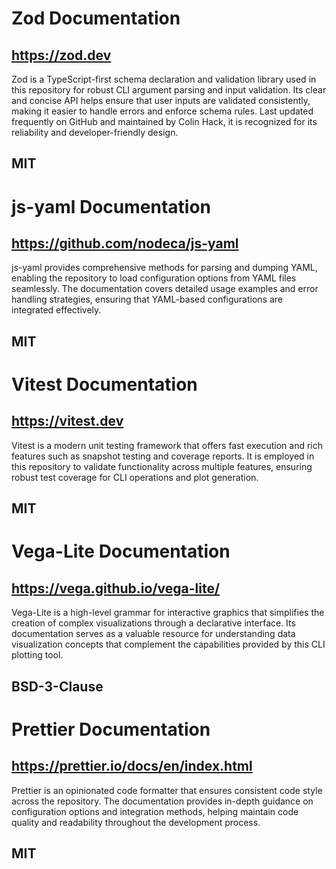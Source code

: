 # Zod Documentation
## https://zod.dev
Zod is a TypeScript-first schema declaration and validation library used in this repository for robust CLI argument parsing and input validation. Its clear and concise API helps ensure that user inputs are validated consistently, making it easier to handle errors and enforce schema rules. Last updated frequently on GitHub and maintained by Colin Hack, it is recognized for its reliability and developer-friendly design.
## MIT

# js-yaml Documentation
## https://github.com/nodeca/js-yaml
js-yaml provides comprehensive methods for parsing and dumping YAML, enabling the repository to load configuration options from YAML files seamlessly. The documentation covers detailed usage examples and error handling strategies, ensuring that YAML-based configurations are integrated effectively.
## MIT

# Vitest Documentation
## https://vitest.dev
Vitest is a modern unit testing framework that offers fast execution and rich features such as snapshot testing and coverage reports. It is employed in this repository to validate functionality across multiple features, ensuring robust test coverage for CLI operations and plot generation.
## MIT

# Vega-Lite Documentation
## https://vega.github.io/vega-lite/
Vega-Lite is a high-level grammar for interactive graphics that simplifies the creation of complex visualizations through a declarative interface. Its documentation serves as a valuable resource for understanding data visualization concepts that complement the capabilities provided by this CLI plotting tool.
## BSD-3-Clause

# Prettier Documentation
## https://prettier.io/docs/en/index.html
Prettier is an opinionated code formatter that ensures consistent code style across the repository. The documentation provides in-depth guidance on configuration options and integration methods, helping maintain code quality and readability throughout the development process.
## MIT